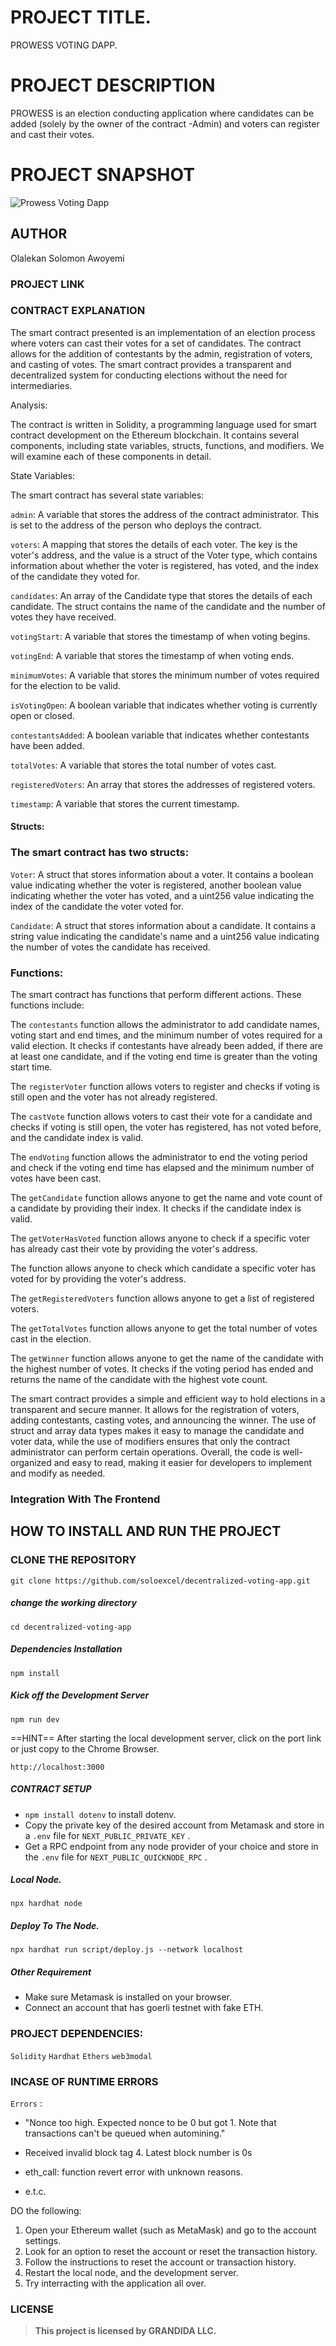 
# PROJECT TITLE. 
PROWESS VOTING DAPP.

# PROJECT DESCRIPTION
PROWESS is an election conducting application where candidates can be added (solely by the owner of the contract -Admin) and voters can register and cast their votes. 

# PROJECT SNAPSHOT
![Prowess Voting Dapp](./assets/homepage.PNG)

## AUTHOR
Olalekan Solomon Awoyemi

### PROJECT LINK

### CONTRACT EXPLANATION
The smart contract presented is an implementation of an election process where voters can cast their votes for a set of candidates. The contract allows for the addition of contestants by the admin, registration of voters, and casting of votes. The smart contract provides a transparent and decentralized system for conducting elections without the need for intermediaries.

Analysis:

The contract is written in Solidity, a programming language used for smart contract development on the Ethereum blockchain. It contains several components, including state variables, structs, functions, and modifiers. We will examine each of these components in detail.

State Variables:

The smart contract has several state variables:

`admin`: A variable that stores the address of the contract administrator. This is set to the address of the person who deploys the contract.

`voters`: A mapping that stores the details of each voter. The key is the voter's address, and the value is a struct of the Voter type, which contains information about whether the voter is registered, has voted, and the index of the candidate they voted for.

`candidates`: An array of the Candidate type that stores the details of each candidate. The struct contains the name of the candidate and the number of votes they have received.

`votingStart`: A variable that stores the timestamp of when voting begins.

`votingEnd`: A variable that stores the timestamp of when voting ends.

`minimumVotes`: A variable that stores the minimum number of votes required for the election to be valid.

`isVotingOpen`: A boolean variable that indicates whether voting is currently open or closed.

`contestantsAdded`: A boolean variable that indicates whether contestants have been added.

`totalVotes`: A variable that stores the total number of votes cast.

`registeredVoters`: An array that stores the addresses of registered voters.

`timestamp`: A variable that stores the current timestamp.

#### Structs:

### The smart contract has two structs:

`Voter`: A struct that stores information about a voter. It contains a boolean value indicating whether the voter is registered, another boolean value indicating whether the voter has voted, and a uint256 value indicating the index of the candidate the voter voted for.

`Candidate`: A struct that stores information about a candidate. It contains a string value indicating the candidate's name and a uint256 value indicating the number of votes the candidate has received.


### Functions:

The smart contract has functions that perform different actions. These functions include:

The `contestants` function allows the administrator to add candidate names, voting start and end times, and the minimum number of votes required for a valid election. It checks if contestants have already been added, if there are at least one candidate, and if the voting end time is greater than the voting start time.

The `registerVoter` function allows voters to register and checks if voting is still open and the voter has not already registered.

The `castVote` function allows voters to cast their vote for a candidate and checks if voting is still open, the voter has registered, has not voted before, and the candidate index is valid.

The `endVoting` function allows the administrator to end the voting period and check if the voting end time has elapsed and the minimum number of votes have been cast.

The `getCandidate` function allows anyone to get the name and vote count of a candidate by providing their index. It checks if the candidate index is valid.

The `getVoterHasVoted` function allows anyone to check if a specific voter has already cast their vote by providing the voter's address.

The function allows anyone to check which candidate a specific voter has voted for by providing the voter's address.

The `getRegisteredVoters` function allows anyone to get a list of registered voters.

The `getTotalVotes` function allows anyone to get the total number of votes cast in the election.

The `getWinner` function allows anyone to get the name of the candidate with the highest number of votes. It checks if the voting period has ended and returns the name of the candidate with the highest vote count.


The smart contract provides a simple and efficient way to hold elections in a transparent and secure manner. It allows for the registration of voters, adding contestants, casting votes, and announcing the winner. The use of struct and array data types makes it easy to manage the candidate and voter data, while the use of modifiers ensures that only the contract administrator can perform certain operations. Overall, the code is well-organized and easy to read, making it easier for developers to implement and modify as needed.


### Integration With The Frontend


## HOW TO INSTALL AND RUN THE PROJECT
### CLONE THE REPOSITORY

```shell
git clone https://github.com/soloexcel/decentralized-voting-app.git
```

##### change the working directory
```shell
cd decentralized-voting-app
```

##### Dependencies Installation
```shell
npm install
```

##### Kick off the Development Server
```shell
npm run dev
```
==HINT== After starting the local development server,  click on the port link or just copy to the Chrome Browser.

```shell
http://localhost:3000
```

##### CONTRACT SETUP
- `npm install dotenv` to install dotenv.
- Copy the private key of the desired account from Metamask and store in a `.env` file for `NEXT_PUBLIC_PRIVATE_KEY` .
- Get a RPC endpoint from any node provider of your choice and store in the `.env` file for `NEXT_PUBLIC_QUICKNODE_RPC` .

##### Local Node.
```shell
npx hardhat node
```
##### Deploy To The Node.
```shell
npx hardhat run script/deploy.js --network localhost
```

##### Other Requirement
- Make sure Metamask is installed on your browser.
- Connect an account that has goerli testnet with fake ETH.

### PROJECT DEPENDENCIES:
`Solidity` `Hardhat` `Ethers` `web3modal`

### INCASE OF RUNTIME ERRORS 
`Errors` : 
- "Nonce too high. Expected nonce to be 0 but got 1. Note that transactions can't be queued when automining."

- Received invalid block tag 4. Latest block number is 0s

- eth_call: function revert error with unknown reasons.

- e.t.c.

 DO the following:

 1. Open your Ethereum wallet (such as MetaMask) and go to the account settings.
 2. Look for an option to reset the account or reset the transaction history.
 3. Follow the instructions to reset the account or transaction history.
 4. Restart the local node, and the development server.
 5. Try interracting with the application all over.



### LICENSE
> **This project is licensed by GRANDIDA LLC.**
